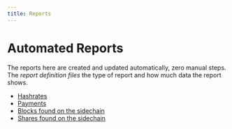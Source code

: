 ```yaml
---
title: Reports
---
```


# Automated Reports

The reports here are created and updated automatically, zero manual steps. The *report definition files* the type of report and how much data the report shows.

* [Hashrates](/reports/hashrates/index.html)
* [Payments](/pages/reports/payments/index.html)
* [Blocks found on the sidechain](/pages/reports/blocksfound/index.html) 
* [Shares found on the sidechain](/pages/reports/sharesfound/index.html) 










